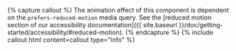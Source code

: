 {% capture callout %}
The animation effect of this component is dependent on the `prefers-reduced-motion` media query. See the [reduced motion section of our accessibility documentation]({{ site.baseurl }}/doc/getting-started/accessibility/#reduced-motion).
{% endcapture %}
{% include callout.html content=callout type="info" %}
